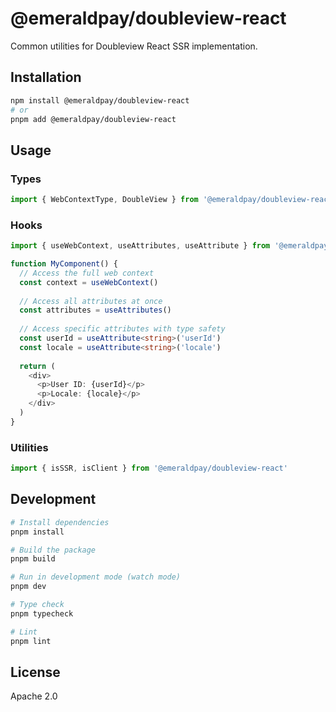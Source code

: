 # @emeraldpay/doubleview-react

Common utilities for Doubleview React SSR implementation.

## Installation

```bash
npm install @emeraldpay/doubleview-react
# or
pnpm add @emeraldpay/doubleview-react
```

## Usage

### Types

```typescript
import { WebContextType, DoubleView } from '@emeraldpay/doubleview-react'
```

### Hooks

```typescript
import { useWebContext, useAttributes, useAttribute } from '@emeraldpay/doubleview-react'

function MyComponent() {
  // Access the full web context
  const context = useWebContext()
  
  // Access all attributes at once
  const attributes = useAttributes()
  
  // Access specific attributes with type safety
  const userId = useAttribute<string>('userId')
  const locale = useAttribute<string>('locale')
  
  return (
    <div>
      <p>User ID: {userId}</p>
      <p>Locale: {locale}</p>
    </div>
  )
}
```

### Utilities

```typescript
import { isSSR, isClient } from '@emeraldpay/doubleview-react'
```

## Development

```bash
# Install dependencies
pnpm install

# Build the package
pnpm build

# Run in development mode (watch mode)
pnpm dev

# Type check
pnpm typecheck

# Lint
pnpm lint
```

## License

Apache 2.0